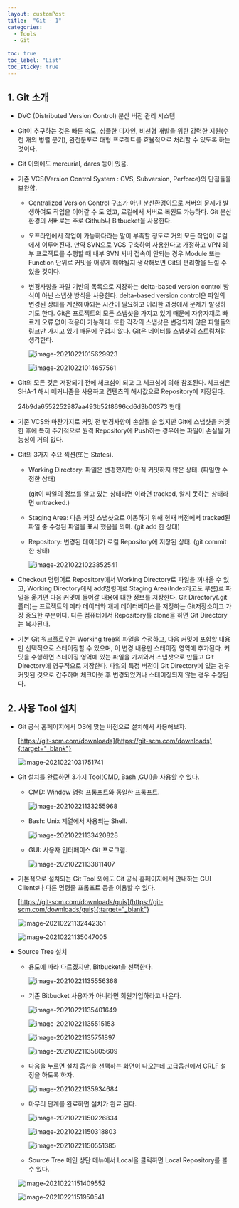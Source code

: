 ```yaml
---
layout: customPost
title:  "Git - 1"
categories: 
  - Tools
  - Git
  
toc: true
toc_label: "List"
toc_sticky: true 
---
```

## 1. Git 소개

- DVC (Distributed Version Control)  분산 버전 관리 시스템

- Git이 추구하는 것은  빠른 속도, 심플한 디자인, 비선형 개발을 위한 강력한 지원(수천 개의 병렬 분기), 완전분포로 대형 프로젝트를 효율적으로 처리할 수 있도록 하는 것이다.

- Git 이외에도  mercurial, darcs 등이 있음.

- 기존 VCS(Version Control System : CVS, Subversion, Perforce)의 단점들을 보완함.

  - Centralized Version Control 구조가 아닌 분산환경이므로 서버의 문제가 발생하여도 작업을 이어갈 수 도 있고, 로컬에서 서버로 복원도 가능하다. Git 분산환경의 서버로는 주로 Github나 Bitbucket을 사용한다.

  - 오프라인에서 작업이 가능하다라는 말이 부족할 정도로 거의 모든 작업이 로컬에서 이루어진다. 만약 SVN으로  VCS 구축하여 사용한다고 가정하고 VPN 외부 프로젝트를 수행할 때 내부 SVN 서버 접속이 안되는 경우  Module 또는 Function 단위로 커밋을 어떻게 해야될지 생각해보면 Git의 편리함을 느낄 수 있을 것이다.

  - 변경사항을 파일 기반의 목록으로 저장하는 delta-based version control 방식이 아닌 스냅샷 방식을 사용한다.  delta-based version control은 파일의 변경된 상태를 계산해야되는 시간이 필요하고 이러한 과정에서 문제가 발생하기도 한다. Git은 프로젝트의 모든 스냅샷을 가지고 있기 때문에 자유자재로 빠르게 오류 없이 적용이 가능하다. 또한 각각의 스냅샷은 변경되지 않은 파일들의 링크만 가지고 있기 때문에 무겁지 않다. Git은 데이터를 스냅샷의 스트림처럼 생각한다.

    ![image-20210221015629923](/assets/images/posts/image-20210221015629923.png)

    ![image-20210221014657561](/assets/images/posts/image-20210221014553435.png)

- Git의 모든 것은 저장되기 전에 체크섬이 되고 그 체크섬에 의해 참조된다.  체크섬은 SHA-1 해시 메커니즘을 사용하고 컨텐츠의 해시값으로 Repository에 저장된다.

  24b9da6552252987aa493b52f8696cd6d3b00373 형태

- 기존 VCS와 마찬가지로 커밋 전 변경사항이 손실될 순 있지만 Git에 스냅샷을 커밋한 후에 특히 주기적으로 원격 Repository에 Push하는 경우에는 파일이 손실될 가능성이 거의 없다.

- Git의 3가지 주요 섹션(또는 States).

  - Working Directory: 파일은 변경했지만 아직 커밋하지 않은 상태. (파일만 수정한 상태)

     (git이 파일의 정보를 알고 있는 상태라면 이라면 tracked, 알지 못하는 상태라면 untracked.)

  - Staging Area: 다음 커밋 스냅샷으로 이동하기 위해 현재 버전에서 tracked된 파일 중 수정된 파일을 표시 했음을 의미. (git add 한 상태)

  - Repository: 변경된 데이터가 로컬 Repository에 저장된 상태. (git commit한 상태)

    ![image-20210221023852541](/assets/images/posts/image-20210221023659833.png)

-  Checkout 명령어로 Repository에서 Working Directory로 파일을 꺼내올 수 있고, Working Directory에서 add명령어로 Staging Area(Index라고도 부름)로 파일을 옮기면 다음 커밋에 들어갈 내용에 대한 정보를 저장한다. Git Directory(.git 폴더)는 프로젝트의 메타 데이터와 개체 데이터베이스를 저장하는 Git저장소이고 가장 중요한 부분이다. 다른 컴퓨터에서 Repository를 clone을 하면 Git Directory는 복사된다.

- 기본 Git 워크플로우는 Working tree의 파일을 수정하고, 다음 커밋에 포함할 내용만 선택적으로 스테이징할 수 있으며,  이 변경 내용만 스테이징 영역에 추가된다. 커밋을 수행하면 스테이징 영역에 있는 파일을 가져와서 스냅샷으로 만들고 Git Directory에 영구적으로 저장한다. 파일의 특정 버전이 Git Directory에 있는 경우 커밋된 것으로 간주하며 체크아웃 후 변경되었거나 스테이징되지 않는 경우 수정된다. 

  

## 2. 사용 Tool 설치

- Git 공식 홈페이지에서 OS에 맞는 버전으로 설치해서 사용해보자.  

  [https://git-scm.com/downloads](https://git-scm.com/downloads){:target="_blank"}

  ![image-20210221031751741](/assets/images/posts/image-20210221031751741.png)

- Git 설치를 완료하면 3가지 Tool(CMD, Bash ,GUI)을 사용할 수 있다.

  - CMD: Window 명령 프롬프트와 동일한 프롬프트.

    ![image-20210221133255968](/assets/images/posts/image-20210221133255968.png)

  - Bash: Unix 계열에서 사용되는 Shell.

    ![image-20210221133420828](/assets/images/posts/image-20210221133420828.png)

  - GUI: 사용자 인터페이스 Git 프로그램.

    ![image-20210221133811407](/assets/images/posts/image-20210221133811407.png)

- 기본적으로 설치되는 Git Tool 외에도 Git 공식 홈페이지에서 안내하는 GUI Clients나 다른 명령줄 프롬프트 등을 이용할 수 있다.

  [https://git-scm.com/downloads/guis](https://git-scm.com/downloads/guis){:target="_blank"}

  ![image-20210221132442351](/assets/images/posts/image-20210221132442351.png)

  ![image-20210221135047005](/assets/images/posts/image-20210221135047005.png)

- Source Tree 설치

  - 용도에 따라 다르겠지만, Bitbucket을 선택한다.

    ![image-20210221135556368](/assets/images/posts/image-20210221135556368.png)

  - 기존 Bitbucket 사용자가 아니라면 회원가입하라고 나온다.

    ![image-20210221135401649](/assets/images/posts/image-20210221135401649.png)

    ![image-20210221135515153](/assets/images/posts/image-20210221135515153.png)

    ![image-20210221135751897](/assets/images/posts/image-20210221135751897.png)

    ![image-20210221135805609](/assets/images/posts/image-20210221135805609.png)

  - 다음을 누르면 설치 옵션을 선택하는 화면이 나오는데 고급옵션에서 CRLF 설정을 하도록 하자.

    ![image-20210221135934684](/assets/images/posts/image-20210221135934684.png)

  - 마무리 단계를 완료하면 설치가 완료 된다.

    ![image-20210221150226834](/assets/images/posts/image-20210221150226834.png)

    ![image-20210221150318803](/assets/images/posts/image-20210221150318803.png)

    ![image-20210221150551385](C:\Users\mosic\AppData\Roaming\Typora\typora-user-images\image-20210221150551385.png)

  - Source Tree 메인 상단 메뉴에서 Local을 클릭하면 Local Repository를 볼 수 있다.

  ![image-20210221151409552](/assets/images/posts/image-20210221151409552.png)

  ![image-20210221151950541](/assets/images/posts/image-20210221151950541.png)

  